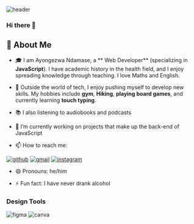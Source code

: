 ![header](https://github.com/TheCyberAyo/TheCyberAyo/assets/104082697/8ee020e2-9cda-4c37-9f64-15959ccbd267)

### Hi there 👋

## 🚀 About Me

- 🎓 I am Ayongezwa Ndamase, a ** Web Developer** (specializing in **JavaScript**). I have academic history in the health field, and I enjoy spreading knowledge through teaching. I love Maths and English.


- 🎸 Outside the world of tech, I enjoy pushing myself to develop new skills. My hobbies include **gym**, **Hiking**, **playing board games**, and currently learning  **touch typing**.

- 📚 I also listening to audiobooks and podcasts

- 🔭 I’m currently working on projects that make up the back-end of JavaScript



- 📫 How to reach me:

[![github](https://img.shields.io/badge/GitHub-000000?style=for-the-badge&logo=GitHub&logoColor=white)](https://github.com/thecyberayoh)
[![gmail](https://img.shields.io/badge/Gmail-D14836?style=for-the-badge&logo=Gmail&logoColor=white)](mailto:https://github.com/)
[![instagram](https://img.shields.io/badge/Instagram-E4405F?style=for-the-badge&logo=instagram&logoColor=white)](https://www.instagram.com/ayongezwah/)

- 😄 Pronouns: he/him

- ⚡ Fun fact: I have never drank alcohol

### Design Tools
![figma](https://img.shields.io/badge/figma-000000?style=for-the-badge&logo=figma&logoColor=white)
![canva](https://img.shields.io/badge/canva-00C4CC?style=for-the-badge&logo=canva&logoColor=white)


